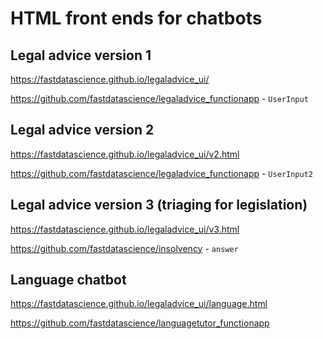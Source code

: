 # HTML front ends for chatbots

## Legal advice version 1

https://fastdatascience.github.io/legaladvice_ui/

https://github.com/fastdatascience/legaladvice_functionapp - `UserInput`

## Legal advice version 2

https://fastdatascience.github.io/legaladvice_ui/v2.html

https://github.com/fastdatascience/legaladvice_functionapp - `UserInput2`

## Legal advice version 3 (triaging for legislation)

https://fastdatascience.github.io/legaladvice_ui/v3.html

https://github.com/fastdatascience/insolvency - `answer`

## Language chatbot

https://fastdatascience.github.io/legaladvice_ui/language.html

https://github.com/fastdatascience/languagetutor_functionapp
